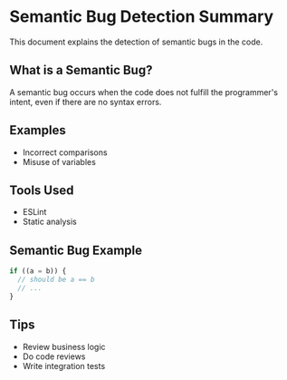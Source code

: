 # Semantic Bug Detection Summary

This document explains the detection of semantic bugs in the code.

## What is a Semantic Bug?

A semantic bug occurs when the code does not fulfill the programmer's intent, even if there are no syntax errors.

## Examples

- Incorrect comparisons
- Misuse of variables

## Tools Used

- ESLint
- Static analysis

## Semantic Bug Example

```js
if ((a = b)) {
  // should be a == b
  // ...
}
```

## Tips

- Review business logic
- Do code reviews
- Write integration tests
